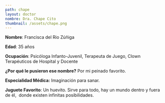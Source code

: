 ```yaml
---
path: chape
layout: doctor
nombre: Dra. Chape Cito
thumbnail: /assets/chape.png
---
```

**Nombre**: Francisca del Rio Zúñiga

**Edad**: 35 años

**Ocupación**: Psicóloga Infanto-Juvenil, Terapeuta de Juego, Clown Terapéuticos de Hospital y Docente

**¿Por qué le pusieron ese nombre?** Por mi peinado favorito. 

**Especialidad Médica:** Imaginación para sanar.

**Juguete Favorito**: Un huevito. Sirve para todo, hay un mundo dentro y fuera de él,  donde existen infinitas posibilidades.
